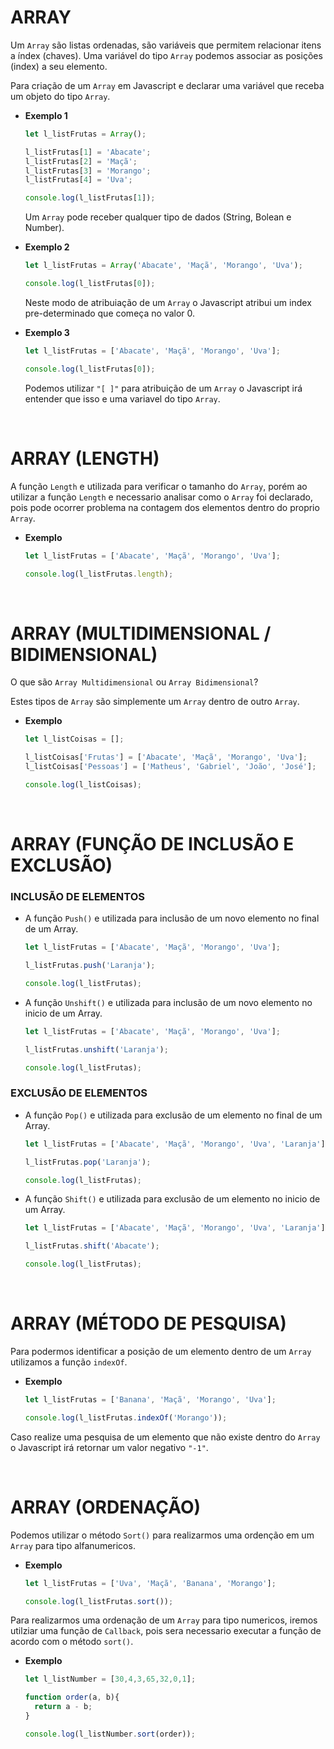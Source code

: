 # ARRAY

Um `Array` são listas ordenadas, são variáveis que permitem relacionar itens a índex (chaves). Uma variável do tipo `Array` podemos associar as posições (index) a seu elemento.

Para criação de um `Array` em Javascript e declarar uma variável que receba um objeto do tipo `Array`.

* **Exemplo 1**

  ```js
  let l_listFrutas = Array();

  l_listFrutas[1] = 'Abacate';
  l_listFrutas[2] = 'Maçã';
  l_listFrutas[3] = 'Morango';
  l_listFrutas[4] = 'Uva';

  console.log(l_listFrutas[1]);
  ```

  Um `Array` pode receber qualquer tipo de dados (String, Bolean e Number).

* **Exemplo 2**

  ```js
  let l_listFrutas = Array('Abacate', 'Maçã', 'Morango', 'Uva');

  console.log(l_listFrutas[0]);
  ```

  Neste modo de atribuiação de um `Array` o Javascript atribui um index pre-determinado que começa no valor 0.

* **Exemplo 3**

  ```js
  let l_listFrutas = ['Abacate', 'Maçã', 'Morango', 'Uva'];

  console.log(l_listFrutas[0]);
  ```

  Podemos utilizar `"[ ]"` para atribuição de um `Array` o Javascript irá entender que isso e uma variavel do tipo `Array`.

<br>

# ARRAY (LENGTH)
A função `Length` e utilizada para verificar o tamanho do `Array`, porém ao utilizar a função `Length` e necessario analisar como o `Array` foi declarado, pois pode ocorrer problema na contagem dos elementos dentro do proprio `Array`.

* **Exemplo**
  ```js
  let l_listFrutas = ['Abacate', 'Maçã', 'Morango', 'Uva'];

  console.log(l_listFrutas.length);
  ```

<br>

# ARRAY (MULTIDIMENSIONAL / BIDIMENSIONAL)
O que são `Array Multidimensional` ou `Array Bidimensional`?

Estes tipos de `Array` são simplemente um `Array` dentro de outro `Array`.

* **Exemplo**
  ```js
  let l_listCoisas = [];

  l_listCoisas['Frutas'] = ['Abacate', 'Maçã', 'Morango', 'Uva'];
  l_listCoisas['Pessoas'] = ['Matheus', 'Gabriel', 'João', 'José'];

  console.log(l_listCoisas);
  ```

<br>

# ARRAY (FUNÇÃO DE INCLUSÃO E EXCLUSÃO)

### INCLUSÃO DE ELEMENTOS
* A função `Push()` e utilizada para inclusão de um novo elemento no final de um Array.
  ```js
  let l_listFrutas = ['Abacate', 'Maçã', 'Morango', 'Uva'];

  l_listFrutas.push('Laranja');

  console.log(l_listFrutas);
  ```

* A função `Unshift()` e utilizada para inclusão de um novo elemento no inicio de um Array.
  ```js
  let l_listFrutas = ['Abacate', 'Maçã', 'Morango', 'Uva'];

  l_listFrutas.unshift('Laranja');

  console.log(l_listFrutas);
  ```

### EXCLUSÃO DE ELEMENTOS

* A função `Pop()` e utilizada para exclusão de um elemento no final de um Array.
  ```js
  let l_listFrutas = ['Abacate', 'Maçã', 'Morango', 'Uva', 'Laranja'];

  l_listFrutas.pop('Laranja');

  console.log(l_listFrutas);
  ```

* A função `Shift()` e utilizada para exclusão de um elemento no inicio de um Array.
  ```js
  let l_listFrutas = ['Abacate', 'Maçã', 'Morango', 'Uva', 'Laranja'];

  l_listFrutas.shift('Abacate');

  console.log(l_listFrutas);
  ```

<br>

# ARRAY (MÉTODO DE PESQUISA)
Para podermos identificar a posição de um elemento dentro de um `Array` utilizamos a função `indexOf`.

* **Exemplo**
  ```js
  let l_listFrutas = ['Banana', 'Maçã', 'Morango', 'Uva'];

  console.log(l_listFrutas.indexOf('Morango'));
  ```

Caso realize uma pesquisa de um elemento que não existe dentro do `Array` o Javascript irá retornar um valor negativo `"-1"`.

<br>

# ARRAY (ORDENAÇÃO)
Podemos utilizar o método `Sort()` para realizarmos uma ordenção em um `Array` para tipo alfanumericos.

* **Exemplo**
  ```js
  let l_listFrutas = ['Uva', 'Maçã', 'Banana', 'Morango'];

  console.log(l_listFrutas.sort());
  ```

Para realizarmos uma ordenação de um `Array` para tipo numericos, iremos utilziar uma função de `Callback`, pois sera necessario executar a função de acordo com o método `sort()`.

* **Exemplo**
  ```js
  let l_listNumber = [30,4,3,65,32,0,1];

  function order(a, b){
    return a - b;
  }

  console.log(l_listNumber.sort(order));
  ```

